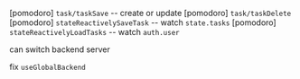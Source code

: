 [pomodoro] `task/taskSave` -- create or update
[pomodoro] `task/taskDelete`
[pomodoro] `stateReactivelySaveTask` -- watch `state.tasks`
[pomodoro] `stateReactivelyLoadTasks` -- watch `auth.user`

can switch backend server

fix `useGlobalBackend`

